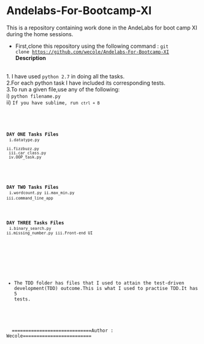 # Andelabs-For-Bootcamp-XI
This is a repository containing work done in the AndeLabs for boot camp XI during the home sessions.
<br>
- First,clone this repository using the following command : <code>git clone https://github.com/wecole/Andelabs-For-Bootcamp-XI</code><br>
<b>Description</b>
<br>
1. I have used <code>python 2.7</code> in doing all the tasks.<br>
2.For each python task I have included its corresponding tests.<br>
3.To run a given file,use any of the following:<br>
    i) <code>python filename.py</code><br>
	ii) <code>If you have sublime, run <code>ctrl + B</code>
	<br><br>
	
<b>DAY ONE Tasks Files</b><br>
 <code>i.datatype.py<br>
 ii.fizzbuzz.py<br>
 iii.car_class.py <br>
 iv.OOP_task.py </code>
 <br><br>
 
 <b>DAY TWO Tasks Files</b><br>
  <code>i.wordcount.py
  ii.max_min.py
  iii.command_line_app </code>
 <br><br>
 
 <b>DAY THREE Tasks Files</b><br>
  <code>i.binary_search.py
  ii.missing_number.py
  iii.Front-end UI </code>
  
  <br><br>
  - The TDD folder has files that I used to attain the test-driven development(TDD) outcome.This is what I used to practise TDD.It has 5 tests.
  
  
  <br>
  =============================Author : Wecole=========================
 